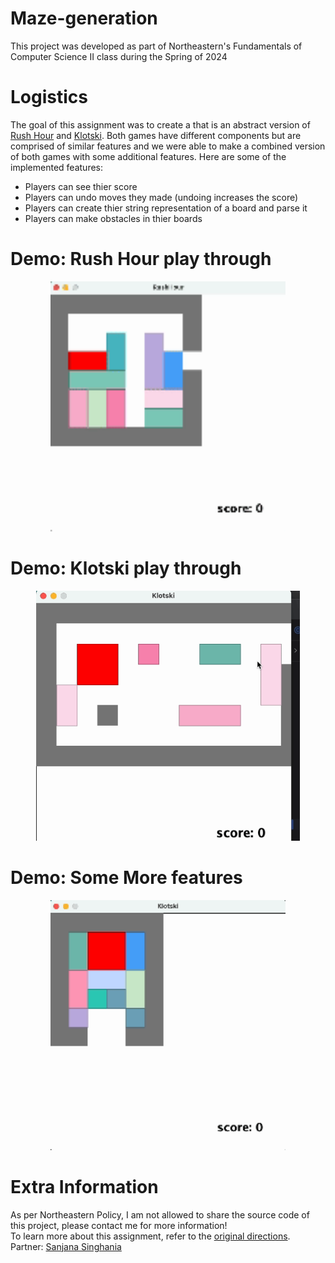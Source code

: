 # Maze-generation
This project was developed as part of Northeastern's Fundamentals of Computer Science II class during the Spring of 2024

# Logistics
The goal of this assignment was to create a that is an abstract version of [Rush Hour](https://www.thinkfun.com/rush-hour-online-play/) and [Klotski](https://josephpetitti.com/klotski). Both games have different components but are comprised of similar features and we were able to make a combined version of both games with some additional features. Here are some of the implemented features: 
* Players can see thier score
* Players can undo moves they made (undoing increases the score)
* Players can create thier string representation of a board and parse it
* Players can make obstacles in thier boards
  
# Demo: Rush Hour play through
<p align="center">
  <img src="https://github.com/vivianzo/rush-hour-klotski/blob/main/rush-hour1.gif" height="400"/>
</p>

# Demo: Klotski play through
<p align="center">
  <img src="https://github.com/vivianzo/rush-hour-klotski/blob/main/klotski1.gif" height="400"/>
</p>

# Demo: Some More features
<p align="center">
  <img src="https://github.com/vivianzo/rush-hour-klotski/blob/main/klotski2.gif" height="400"/>
</p>

# Extra Information
As per Northeastern Policy, I am not allowed to share the source code of this project, please contact me for more information!  
To learn more about this assignment, refer to the [original directions](https://github.com/vivianzo/rush-hour-klotski/blob/main/rush-hour-instructions.pdf).  
Partner: [Sanjana Singhania](https://github.com/sanjana-singhania)

